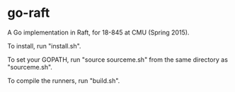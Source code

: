# go-raft
A Go implementation in Raft, for 18-845 at CMU (Spring 2015).

To install, run "install.sh".

To set your GOPATH, run "source sourceme.sh" from the same directory as
"sourceme.sh".

To compile the runners, run "build.sh".
